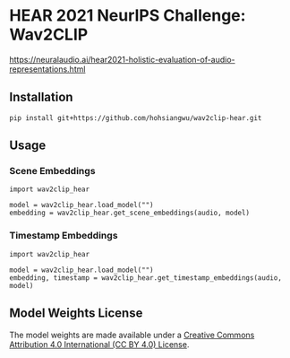 # HEAR 2021 NeurIPS Challenge: Wav2CLIP

https://neuralaudio.ai/hear2021-holistic-evaluation-of-audio-representations.html

## Installation

```
pip install git+https://github.com/hohsiangwu/wav2clip-hear.git
```

## Usage

### Scene Embeddings
```
import wav2clip_hear

model = wav2clip_hear.load_model("")
embedding = wav2clip_hear.get_scene_embeddings(audio, model)
```

### Timestamp Embeddings
```
import wav2clip_hear

model = wav2clip_hear.load_model("")
embedding, timestamp = wav2clip_hear.get_timestamp_embeddings(audio, model)
```

## Model Weights License
The model weights are made available under a [Creative Commons Attribution 4.0 International (CC BY 4.0) License](https://creativecommons.org/licenses/by/4.0/).
